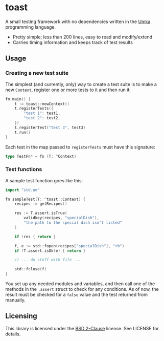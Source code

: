 # toast

A small testing framework with no dependencies written in
the [Umka](https://github.com/vtereshkov/umka-lang) programming language.

- Pretty simple; less than 200 lines, easy to read and modify/extend
- Carries timing information and keeps track of test results

## Usage

### Creating a new test suite

The simplest (and currently, only) way to create a test suite is to make a new `Context`,
register one or more tests to it and then run it:

```go
fn main() {
    t := toast::newContext()
    t.registerTests({
        "test 1": test1,
        "test 2": test2,
    })
    t.registerTest("test 3", test3)
    t.run()
}
```

Each test in the map passed to `registerTests` must have this signature:
```go
type TestFn* = fn (T: ^Context)
```

### Test functions

A sample test function goes like this:

```go
import "std.um"

fn sampleTest(T: ^toast::Context) {
    recipes := getRecipes()

    res := T.assert.isTrue(
        validkey(recipes, "specialDish"),
        "the path to the special dish isn't listed"
    )

    if !res { return }

    f, e := std::fopen(recipes["specialDish"], "rb")
    if !T.assert.isOk(e) { return }

    // ... do stuff with file ...

    std::fclose(f)
}
```

You set up any needed modules and variables, and then call
one of the methods in the `.assert` struct to check for any conditions.
As of now, the result must be checked for a `false` value and the test returned from manually.

## Licensing

This library is licensed under the [BSD 2-Clause](./LICENSE) license. See LICENSE for details.
